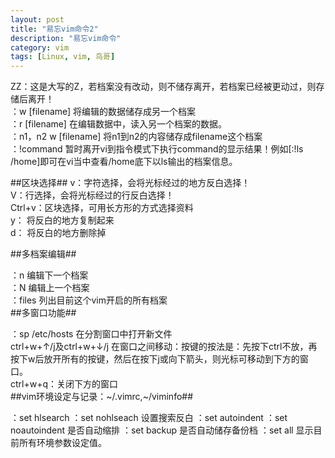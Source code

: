 ```yaml
---
layout: post  
title: "易忘vim命令2"  
description: "易忘vim命令"  
category: vim
tags: [Linux, vim, 鸟哥]  
---
```


ZZ：这是大写的Z，若档案没有改动，则不储存离开，若档案已经被更动过，则存储后离开！  
：w [filename] 将编辑的数据储存成另一个档案  
：r [filename] 在编辑数据中，读入另一个档案的数据。  
：n1，n2 w [filename] 将n1到n2的内容储存成filename这个档案  
：!command 暂时离开vi到指令模式下执行command的显示结果！例如[:!ls /home]即可在vi当中查看/home底下以ls输出的档案信息。  


##区块选择##
v：字符选择，会将光标经过的地方反白选择！  
V：行选择，会将光标经过的行反白选择！  
Ctrl+v：区块选择，可用长方形的方式选择资料  
y： 将反白的地方复制起来  
d： 将反白的地方删除掉  
 
##多档案编辑##

：n 编辑下一个档案   
：N 编辑上一个档案  
：files 列出目前这个vim开启的所有档案  
##多窗口功能##

：sp /etc/hosts 在分割窗口中打开新文件  
ctrl+w+↑/j及ctrl+w+↓/j 在窗口之间移动：按键的按法是：先按下ctrl不放，再按下w后放开所有的按键，然后在按下j或向下箭头，则光标可移动到下方的窗口。   
ctrl+w+q：关闭下方的窗口   
##vim环境设定与记录：~/.vimrc,~/viminfo##

：set hlsearch 
：set nohlseach 设置搜索反白
：set autoindent 
：set noautoindent 是否自动缩排
：set backup 是否自动储存备份档
：set all 显示目前所有环境参数设定值。


 
